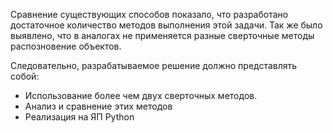 Сравнение существующих способов  показало, что разработано достаточноe количество методов выполнения этой задачи. Так же было выявлено, что в аналогах не применяется разные сверточные методы распозновение объектов.

Следовательно, разрабатываемое решение должно представлять собой:
- Использование более чем двух сверточных методов.
- Анализ и сравнение этих методов
- Реализация на ЯП Python 